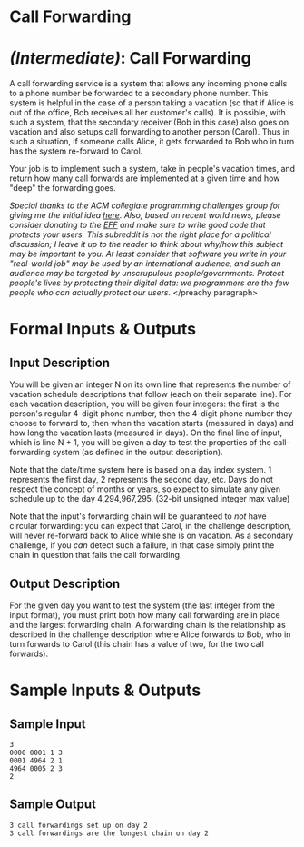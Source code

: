 # Call Forwarding
<div class="md"><h1><a href="#IntermediateIcon"></a> <em>(Intermediate)</em>: Call Forwarding</h1>
<p>A call forwarding service is a system that allows any incoming phone calls to a phone number be forwarded to a secondary phone number. This system is helpful in the case of a person taking a vacation (so that if Alice is out of the office, Bob receives all her customer's calls). It is possible, with such a system, that the secondary receiver (Bob in this case) also goes on vacation and also setups call forwarding to another person (Carol). Thus in such a situation, if someone calls Alice, it gets forwarded to Bob who in turn has the system re-forward to Carol.</p>
<p>Your job is to implement such a system, take in people's vacation times, and return how many call forwards are implemented at a given time and how "deep" the forwarding goes.</p>
<p><em>Special thanks to the ACM collegiate programming challenges group for giving me the initial idea <a href="http://uva.onlinejudge.org/index.php?option=onlinejudge&amp;Itemid=8&amp;page=show_problem&amp;problem=316">here</a>. Also, based on recent world news, please consider donating to the <a href="https://www.eff.org/">EFF</a> and make sure to write good code that protects your users. This subreddit is not the right place for a political discussion; I leave it up to the reader to think about why/how this subject may be important to you. At least consider that software you write in your "real-world job" may be used by an international audience, and such an audience may be targeted by unscrupulous people/governments. Protect people's lives by protecting their digital data: we programmers are the few people who can actually protect our users.</em> &lt;/preachy paragraph&gt;</p>
<h1>Formal Inputs &amp; Outputs</h1>
<h2>Input Description</h2>
<p>You will be given an integer N on its own line that represents the number of vacation schedule descriptions that follow (each on their separate line). For each vacation description, you will be given four integers: the first is the person's regular 4-digit phone number, then the 4-digit phone number they choose to forward to, then when the vacation starts (measured in days) and how long the vacation lasts (measured in days). On the final line of input, which is line N + 1, you will be given a day to test the properties of the call-forwarding system (as defined in the output description).</p>
<p>Note that the date/time system here is based on a day index system. 1 represents the first day, 2 represents the second day, etc. Days do not respect the concept of months or years, so expect to simulate any given schedule up to the day 4,294,967,295. (32-bit unsigned integer max value)</p>
<p>Note that the input's forwarding chain will be guaranteed to <em>not</em> have circular forwarding: you can expect that Carol, in the challenge description, will never re-forward back to Alice while she is on vacation. As a secondary challenge, if you <em>can</em> detect such a failure, in that case simply print the chain in question that fails the call forwarding.</p>
<h2>Output Description</h2>
<p>For the given day you want to test the system (the last integer from the input format), you must print both how many call forwarding are in place and the largest forwarding chain. A forwarding chain is the relationship as described in the challenge description where Alice forwards to Bob, who in turn forwards to Carol (this chain has a value of two, for the two call forwards).</p>
<h1>Sample Inputs &amp; Outputs</h1>
<h2>Sample Input</h2>
<pre><code>3
0000 0001 1 3
0001 4964 2 1
4964 0005 2 3
2
</code></pre>
<h2>Sample Output</h2>
<pre><code>3 call forwardings set up on day 2
3 call forwardings are the longest chain on day 2
</code></pre>
</div>
